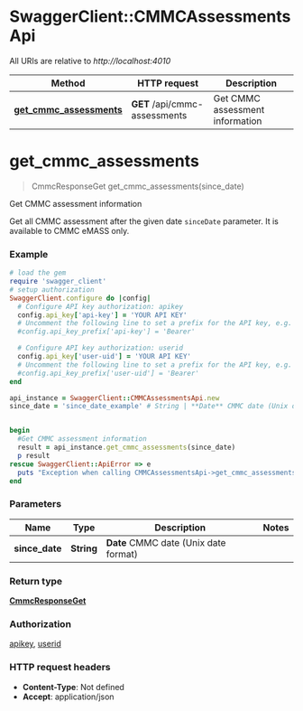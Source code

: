 # SwaggerClient::CMMCAssessmentsApi

All URIs are relative to *http://localhost:4010*

Method | HTTP request | Description
------------- | ------------- | -------------
[**get_cmmc_assessments**](CMMCAssessmentsApi.md#get_cmmc_assessments) | **GET** /api/cmmc-assessments | Get CMMC assessment information

# **get_cmmc_assessments**
> CmmcResponseGet get_cmmc_assessments(since_date)

Get CMMC assessment information

Get all CMMC assessment after the given date `sinceDate` parameter. It is available to CMMC eMASS only.

### Example
```ruby
# load the gem
require 'swagger_client'
# setup authorization
SwaggerClient.configure do |config|
  # Configure API key authorization: apikey
  config.api_key['api-key'] = 'YOUR API KEY'
  # Uncomment the following line to set a prefix for the API key, e.g. 'Bearer' (defaults to nil)
  #config.api_key_prefix['api-key'] = 'Bearer'

  # Configure API key authorization: userid
  config.api_key['user-uid'] = 'YOUR API KEY'
  # Uncomment the following line to set a prefix for the API key, e.g. 'Bearer' (defaults to nil)
  #config.api_key_prefix['user-uid'] = 'Bearer'
end

api_instance = SwaggerClient::CMMCAssessmentsApi.new
since_date = 'since_date_example' # String | **Date** CMMC date (Unix date format)


begin
  #Get CMMC assessment information
  result = api_instance.get_cmmc_assessments(since_date)
  p result
rescue SwaggerClient::ApiError => e
  puts "Exception when calling CMMCAssessmentsApi->get_cmmc_assessments: #{e}"
end
```

### Parameters

Name | Type | Description  | Notes
------------- | ------------- | ------------- | -------------
 **since_date** | **String**| **Date** CMMC date (Unix date format) | 

### Return type

[**CmmcResponseGet**](CmmcResponseGet.md)

### Authorization

[apikey](../README.md#apikey), [userid](../README.md#userid)

### HTTP request headers

 - **Content-Type**: Not defined
 - **Accept**: application/json



